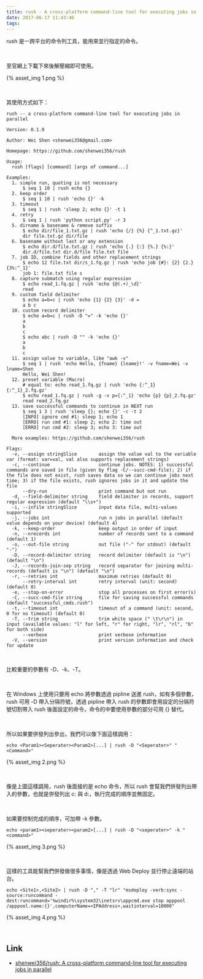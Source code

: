 ```yaml
---
title: rush - A cross-platform command-line tool for executing jobs in parallel
date: 2017-06-17 11:43:46
tags: 
---
```


rush 是一跨平台的命令列工具，能用來並行指定的命令。  

<!-- More -->

<br/>


至官網上下載下來後解壓縮即可使用。  

{% asset_img 1.png %}

<br/>


其使用方式如下：  


    rush -- a cross-platform command-line tool for executing jobs in parallel
    
    Version: 0.1.9
    
    Author: Wei Shen <shenwei356@gmail.com>
    
    Homepage: https://github.com/shenwei356/rush
    
    Usage:
      rush [flags] [command] [args of command...]
    
    Examples:
      1. simple run, quoting is not necessary
          $ seq 1 10 | rush echo {}
      2. keep order
          $ seq 1 10 | rush 'echo {}' -k
      3. timeout
          $ seq 1 | rush 'sleep 2; echo {}' -t 1
      4. retry
          $ seq 1 | rush 'python script.py' -r 3
      5. dirname & basename & remove suffix
          $ echo dir/file_1.txt.gz | rush 'echo {/} {%} {^_1.txt.gz}'
          dir file.txt.gz dir/file
      6. basename without last or any extension
          $ echo dir.d/file.txt.gz | rush 'echo {.} {:} {%.} {%:}'
          dir.d/file.txt dir.d/file file.txt file
      7. job ID, combine fields and other replacement strings
          $ echo 12 file.txt dir/s_1.fq.gz | rush 'echo job {#}: {2} {2.} {3%:^_1}'
          job 1: file.txt file s
      8. capture submatch using regular expression
          $ echo read_1.fq.gz | rush 'echo {@(.+)_\d}'
          read
      9. custom field delimiter
          $ echo a=b=c | rush 'echo {1} {2} {3}' -d =
          a b c
      10. custom record delimiter
          $ echo a=b=c | rush -D "=" -k 'echo {}'
          a
          b
          c
          $ echo abc | rush -D "" -k 'echo {}'
          a
          b
          c
      11. assign value to variable, like "awk -v"
          $ seq 1 | rush 'echo Hello, {fname} {lname}!' -v fname=Wei -v lname=Shen
          Hello, Wei Shen!
      12. preset variable (Macro)
          # equal to: echo read_1.fq.gz | rush 'echo {:^_1} {:^_1}_2.fq.gz'
          $ echo read_1.fq.gz | rush -g -v p={:^_1} 'echo {p} {p}_2.fq.gz'
          read read_2.fq.gz
      13. save successful commands to continue in NEXT run
          $ seq 1 3 | rush 'sleep {}; echo {}' -c -t 2
          [INFO] ignore cmd #1: sleep 1; echo 1
          [ERRO] run cmd #1: sleep 2; echo 2: time out
          [ERRO] run cmd #2: sleep 3; echo 3: time out
    
      More examples: https://github.com/shenwei356/rush
    
    Flags:
      -v, --assign stringSlice        assign the value val to the variable var (format: var=val, val also supports replacement strings)
      -c, --continue                  continue jobs. NOTES: 1) successful commands are saved in file (given by flag -C/--succ-cmd-file); 2) if the file does not exist, rush saves data so we can continue jobs next time; 3) if the file exists, rush ignores jobs in it and update the file
          --dry-run                   print command but not run
      -d, --field-delimiter string    field delimiter in records, support regular expression (default "\\s+")
      -i, --infile stringSlice        input data file, multi-values supported
      -j, --jobs int                  run n jobs in parallel (default value depends on your device) (default 4)
      -k, --keep-order                keep output in order of input
      -n, --nrecords int              number of records sent to a command (default 1)
      -o, --out-file string           out file ("-" for stdout) (default "-")
      -D, --record-delimiter string   record delimiter (default is "\n") (default "\n")
      -J, --records-join-sep string   record separator for joining multi-records (default is "\n") (default "\n")
      -r, --retries int               maximum retries (default 0)
          --retry-interval int        retry interval (unit: second) (default 0)
      -e, --stop-on-error             stop all processes on first error(s)
      -C, --succ-cmd-file string      file for saving successful commands (default "successful_cmds.rush")
      -t, --timeout int               timeout of a command (unit: second, 0 for no timeout) (default 0)
      -T, --trim string               trim white space (" \t\r\n") in input (available values: "l" for left, "r" for right, "lr", "rl", "b" for both side)
          --verbose                   print verbose information
      -V, --version                   print version information and check for update

<br/>


比較重要的參數有 -D、-k、-T。

<br/>


在 Windows 上使用只要用 echo 將參數透過 pipline 送進 rush，如有多個參數，rush 可用 -D 帶入分隔符號，透過 pipline 帶入 rush 的參數即會用設定的分隔符號切割帶入 rush 後面設定的命令，命令的中要使用參數的部分可用 {} 替代。  

<br/>


所以如果要併發列出參出，我們可以像下面這樣調用：  

    echo <Param1><Seperater><Param2>[...] | rush -D "<Seperater>" "<Command>"

{% asset_img 2.png %}

<br/>


像是上圖這樣調用，rush 後面接的是 echo 命令，所以 rush 會幫我們併發列出帶入的參數，也就是併發列出 c: 與 d:，執行完成的順序並無固定。  

<br/>


如果要控制完成的順序，可加帶 -k 參數。  

    echo <param1><seperater><param2>[...] | rush -D "<seperater>" -k "<command>"

{% asset_img 3.png %}

<br/>


這樣的工具能幫我們併發做很多事情，像是透過 Web Deploy 並行停止遠端的站台。

    echo <Site1>,<Site2> | rush -D "," -T "lr" "msdeploy -verb:sync -source:runcommand -dest:runcommand='%windir%\system32\inetsrv\appcmd.exe stop apppool /apppool.name:{}',computerName=<IPAddress>,waitinterval=10000"

{% asset_img 4.png %}

<br/>


Link
----
* [shenwei356/rush: A cross-platform command-line tool for executing jobs in parallel](https://github.com/shenwei356/rush)
